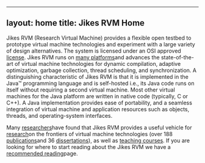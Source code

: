 ---
layout: home 
title: Jikes RVM Home
 ---

Jikes RVM (Research Virtual Machine) provides a flexible open testbed
to prototype virtual machine technologies and experiment with a large
variety of design alternatives. The system is licensed under an OSI
approved [license](License.html). Jikes RVM runs on [many
platforms](Supported-Platforms.html)and advances the state-of-the-art
of virtual machine technologies for dynamic compilation, adaptive
optimization, garbage collection, thread scheduling, and
synchronization. A distinguishing characteristic of Jikes RVM is that
it is implemented in the Java™ programming language and is self-hosted
i.e., its Java code runs on itself without requiring a second virtual
machine. Most other virtual machines for the Java platform are written
in native code (typically, C or C++). A Java implementation provides
ease of portability, and a seamless integration of virtual machine and
application resources such as objects, threads, and operating-system
interfaces.

Many
[researchers](http://docs.codehaus.org/display/RVM/Current+Users)have
found that Jikes RVM provides a useful vehicle for
[research](http://docs.codehaus.org/display/RVM/Resources#Resources-research)on
the frontiers of virtual machine technologies (over 188
[publications](http://docs.codehaus.org/display/RVM/Publications)and
36
[dissertations](http://docs.codehaus.org/display/RVM/Dissertations)),
as well as [teaching
courses](http://docs.codehaus.org/display/RVM/Resources#Resources-teaching). If
you are looking for where to start reading about the Jikes RVM we have
a [recommended reading](Recommended-Reading.html)page.

